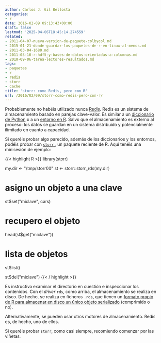 ```yaml
---
author: Carlos J. Gil Bellosta
categories:
- r
date: 2016-02-09 09:13:43+00:00
draft: false
lastmod: '2025-04-06T18:45:14.274559'
related:
- 2011-04-07-nueva-version-de-paquete-colbycol.md
- 2015-01-21-donde-guardar-los-paquetes-de-r-en-linux-al-menos.md
- 2011-03-04-1680.md
- 2011-03-10-r-hdf5-y-bases-de-datos-orientadas-a-columnas.md
- 2010-09-06-tarea-lectores-resultados.md
tags:
- paquetes
- r
- redis
- storr
- cache
title: 'storr: como Redis, pero con R'
url: /2016/02/09/storr-como-redis-pero-con-r/
---
```


Probablemente no habéis utilizado nunca [Redis](https://en.wikipedia.org/wiki/Redis). Redis es un sistema de almacenamiento basado en parejas clave-valor. Es similar a un [diccionario de Python](https://docs.python.org/2/tutorial/datastructures.html#dictionaries) o a un [entorno en R](https://stat.ethz.ch/R-manual/R-devel/library/base/html/environment.html). Salvo que el almacenamiento es externo al proceso: los datos se guardan en un sistema distribuido y potencialmente ilimitado en cuanto a capacidad.

Si queréis probar algo parecido, además de los diccionarios y los entornos, podéis probar con [`storr` ](https://cran.r-project.org/web/packages/storr/index.html), un paquete reciente de R. Aquí tenéis una minisesión de ejemplo:

{{< highlight R >}}
library(storr)

my.dir <- "/tmp/storr00"
st <- storr::storr_rds(my.dir)

# asigno un objeto a una clave
st$set("miclave", cars)

# recupero el objeto
head(st$get("miclave"))

# lista de objetos
st$list()

st$del("miclave")
{{< / highlight >}}

Es instructivo examinar el directorio en cuestión e inspeccionar los contenidos. Con el _driver_  `rds`, como arriba, el almacenamiento se realiza en disco. De hecho, se realiza en ficheros `.rds`, que tienen un [formato propio de R para almacenar en disco un único objeto serializado](https://stat.ethz.ch/R-manual/R-devel/library/base/html/readRDS.html) (comprimido o no).

Alternativamente, se pueden usar otros motores de almacenamiento. Redis es, de hecho, uno de ellos.

Si queréis probar `storr`, como casi siempre, recomiendo comenzar por las viñetas.